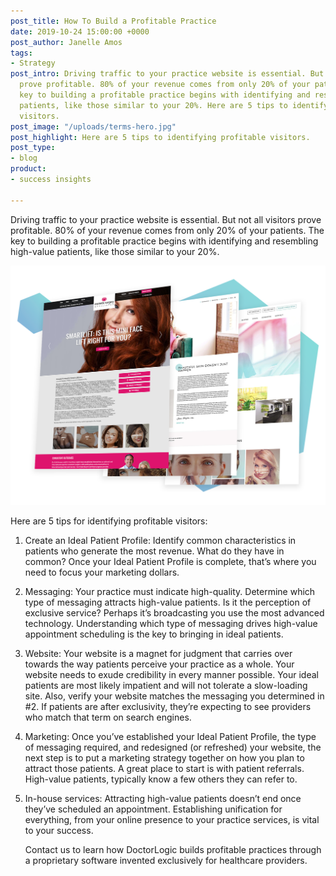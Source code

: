 ```yaml
---
post_title: How To Build a Profitable Practice
date: 2019-10-24 15:00:00 +0000
post_author: Janelle Amos
tags:
- Strategy
post_intro: Driving traffic to your practice website is essential. But not all visitors
  prove profitable. 80% of your revenue comes from only 20% of your patients. The
  key to building a profitable practice begins with identifying and resembling high-value
  patients, like those similar to your 20%. Here are 5 tips to identifying profitable
  visitors.
post_image: "/uploads/terms-hero.jpg"
post_highlight: Here are 5 tips to identifying profitable visitors.
post_type:
- blog
product:
- success insights

---
```

Driving traffic to your practice website is essential. But not all visitors prove profitable. 80% of your revenue comes from only 20% of your patients. The key to building a profitable practice begins with identifying and resembling high-value patients, like those similar to your 20%.

![](/uploads/cosmetic-3up-2.png)

Here are 5 tips for identifying profitable visitors:

1. Create an Ideal Patient Profile: Identify common characteristics in patients who generate the most revenue. What do they have in common? Once your Ideal Patient Profile is complete, that’s where you need to focus your marketing dollars.
2. Messaging: Your practice must indicate high-quality. Determine which type of messaging attracts high-value patients. Is it the perception of exclusive service? Perhaps it’s broadcasting you use the most advanced technology. Understanding which type of messaging drives high-value appointment scheduling is the key to bringing in ideal patients.
3. Website: Your website is a magnet for judgment that carries over towards the way patients perceive your practice as a whole. Your website needs to exude credibility in every manner possible. Your ideal patients are most likely impatient and will not tolerate a slow-loading site. Also, verify your website matches the messaging you determined in #2. If patients are after exclusivity, they’re expecting to see providers who match that term on search engines.
4. Marketing: Once you’ve established your Ideal Patient Profile, the type of messaging required, and redesigned (or refreshed) your website, the next step is to put a marketing strategy together on how you plan to attract those patients. A great place to start is with patient referrals. High-value patients, typically know a few others they can refer to.
5. In-house services: Attracting high-value patients doesn’t end once they’ve scheduled an appointment. Establishing unification for everything, from your online presence to your practice services, is vital to your success.

   Contact us to learn how DoctorLogic builds profitable practices through a proprietary software invented exclusively for healthcare providers.